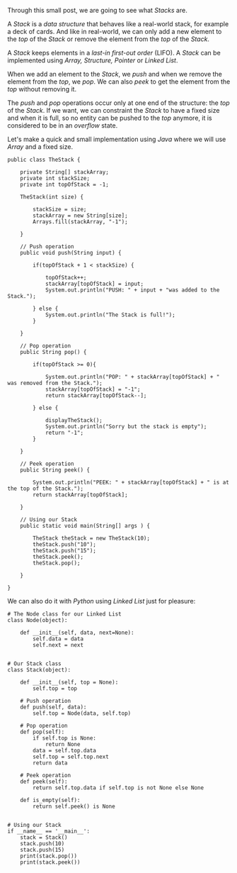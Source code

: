 Through this small post, we are going to see what _Stacks_ are.

A _Stack_ is a _data structure_ that behaves like a real-world stack, for example a deck of cards. And like in real-world, we can only add a new element to the _top_ of the _Stack_ or remove the element from the _top_ of the _Stack_.

A _Stack_ keeps elements in a _last-in first-out order_ (LIFO). A _Stack_ can be implemented using _Array, Structure, Pointer_ or _Linked List_.

When we add an element to the _Stack_, we _push_ and when we remove the element from the _top_, we _pop_. We can also _peek_ to get the element from the _top_ without removing it.

The _push_ and _pop_ operations occur only at one end of the structure: the _top_ of the _Stack_. If we want, we can constraint the _Stack_ to have a fixed size and when it is full, so no entity can be pushed to the _top_ anymore, it is considered to be in an _overflow_ state.

Let's make a quick and small implementation using _Java_ where we will use _Array_ and a fixed size.

	public class TheStack {
		
		private String[] stackArray;
		private int stackSize;
		private int topOfStack = -1;
		
		TheStack(int size) {
			
			stackSize = size;
			stackArray = new String[size];
			Arrays.fill(stackArray, "-1");
			
		}
		
		// Push operation
		public void push(String input) {
			
			if(topOfStack + 1 < stackSize) {
				
				topOfStack++;
				stackArray[topOfStack] = input;
				System.out.println("PUSH: " + input + "was added to the Stack.");
				
			} else {
				System.out.println("The Stack is full!");
			}
		
		}
		
		// Pop operation
		public String pop() {
			
			if(topOfStack >= 0){
				
				System.out.println("POP: " + stackArray[topOfStack] + " was removed from the Stack.");
				stackArray[topOfStack] = "-1";
				return stackArray[topOfStack--];
		
			} else {
				
				displayTheStack();
				System.out.println("Sorry but the stack is empty");
				return "-1";
			}
			
		}
		
		// Peek operation
		public String peek() {
			
			System.out.println("PEEK: " + stackArray[topOfStack] + " is at the top of the Stack.");
			return stackArray[topOfStack];
			
		}
		
		// Using our Stack
		public static void main(String[] args ) {
			
			TheStack theStack = new TheStack(10);
			theStack.push("10");
			theStack.push("15");
			theStack.peek();
			theStack.pop();
			
		}
		
	}

We can also do it with _Python_ using _Linked List_ just for pleasure:

	# The Node class for our Linked List
	class Node(object):

		def __init__(self, data, next=None):
			self.data = data
			self.next = next


	# Our Stack class
	class Stack(object):

		def __init__(self, top = None):
			self.top = top

		# Push operation
		def push(self, data):
			self.top = Node(data, self.top)

		# Pop operation
		def pop(self):
			if self.top is None:
				return None
			data = self.top.data
			self.top = self.top.next
			return data

		# Peek operation
		def peek(self):
			return self.top.data if self.top is not None else None

		def is_empty(self):
			return self.peek() is None


	# Using our Stack
	if __name__ == '__main__':
		stack = Stack()
		stack.push(10)
		stack.push(15)
		print(stack.pop())
		print(stack.peek())